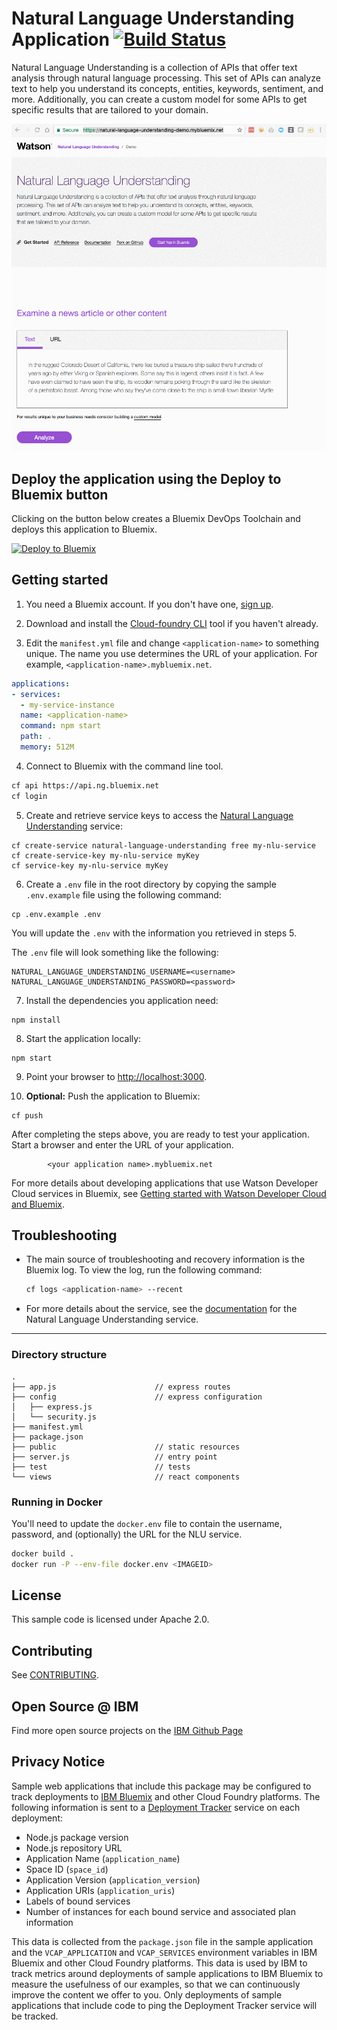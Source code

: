 # Natural Language Understanding Application [![Build Status](https://travis-ci.org/watson-developer-cloud/natural-language-understanding-nodejs.svg?branch=master)](https://travis-ci.org/watson-developer-cloud/natural-language-understanding-nodejs?branch=master)

Natural Language Understanding is a collection of APIs that offer text analysis through natural language processing. This set of APIs can analyze text to help you understand its concepts, entities, keywords, sentiment, and more. Additionally, you can create a custom model for some APIs to get specific results that are tailored to your domain.

[![Demo](demo.gif)](https://natural-language-understanding-demo.mybluemix.net)

## Deploy the application using the Deploy to Bluemix button

Clicking on the button below creates a Bluemix DevOps Toolchain and deploys this application to Bluemix.

[![Deploy to Bluemix](https://bluemix.net/deploy/button.png)](https://bluemix.net/devops/setup/deploy?repository=https://github.com/watson-developer-cloud/natural-language-understanding-nodejs.git)

## Getting started

1. You need a Bluemix account. If you don't have one, [sign up][sign_up].

2. Download and install the [Cloud-foundry CLI][cloud_foundry] tool if you haven't already.

3. Edit the `manifest.yml` file and change `<application-name>` to something unique. The name you use determines the URL of your application. For example, `<application-name>.mybluemix.net`.

  ```yml
  applications:
  - services:
    - my-service-instance
    name: <application-name>
    command: npm start
    path: .
    memory: 512M
  ```

4. Connect to Bluemix with the command line tool.

  ```bash
  cf api https://api.ng.bluemix.net
  cf login
  ```

5. Create and retrieve service keys to access the [Natural Language Understanding][service_url] service:

  ```none
  cf create-service natural-language-understanding free my-nlu-service
  cf create-service-key my-nlu-service myKey
  cf service-key my-nlu-service myKey
  ```

6. Create a `.env` file in the root directory by copying the sample `.env.example` file using the following command:

  ```none
  cp .env.example .env
  ```
  You will update the `.env` with the information you retrieved in steps 5.

  The `.env` file will look something like the following:

  ```none
  NATURAL_LANGUAGE_UNDERSTANDING_USERNAME=<username>
  NATURAL_LANGUAGE_UNDERSTANDING_PASSWORD=<password>
  ```

7. Install the dependencies you application need:

  ```none
  npm install
  ```

8. Start the application locally:

  ```none
  npm start
  ```

9. Point your browser to [http://localhost:3000](http://localhost:3000).

10. **Optional:** Push the application to Bluemix:

  ```none
  cf push
  ```

After completing the steps above, you are ready to test your application. Start a browser and enter the URL of your application.

            <your application name>.mybluemix.net

For more details about developing applications that use Watson Developer Cloud services in Bluemix, see [Getting started with Watson Developer Cloud and Bluemix][getting_started].

## Troubleshooting

* The main source of troubleshooting and recovery information is the Bluemix log. To view the log, run the following command:

  ```sh
  cf logs <application-name> --recent
  ```

* For more details about the service, see the [documentation][docs] for the Natural Language Understanding service.

----

### Directory structure

```none
.
├── app.js                      // express routes
├── config                      // express configuration
│   ├── express.js
│   └── security.js
├── manifest.yml
├── package.json
├── public                      // static resources
├── server.js                   // entry point
├── test                        // tests
└── views                       // react components
```

### Running in Docker

You'll need to update the `docker.env` file to contain the username, password, and (optionally) the URL
for the NLU service.

```bash
docker build .
docker run -P --env-file docker.env <IMAGEID>
```

## License

  This sample code is licensed under Apache 2.0.

## Contributing

  See [CONTRIBUTING](CONTRIBUTING.md).

## Open Source @ IBM

  Find more open source projects on the [IBM Github Page](http://ibm.github.io/)

## Privacy Notice

Sample web applications that include this package may be configured to track deployments to [IBM Bluemix](https://www.bluemix.net/) and other Cloud Foundry platforms. The following information is sent to a [Deployment Tracker](https://github.com/IBM-Bluemix/cf-deployment-tracker-service) service on each deployment:

* Node.js package version
* Node.js repository URL
* Application Name (`application_name`)
* Space ID (`space_id`)
* Application Version (`application_version`)
* Application URIs (`application_uris`)
* Labels of bound services
* Number of instances for each bound service and associated plan information

This data is collected from the `package.json` file in the sample application and the `VCAP_APPLICATION` and `VCAP_SERVICES` environment variables in IBM Bluemix and other Cloud Foundry platforms. This data is used by IBM to track metrics around deployments of sample applications to IBM Bluemix to measure the usefulness of our examples, so that we can continuously improve the content we offer to you. Only deployments of sample applications that include code to ping the Deployment Tracker service will be tracked.

[deploy_track_url]: https://github.com/cloudant-labs/deployment-tracker
[cloud_foundry]: https://github.com/cloudfoundry/cli
[getting_started]: https://console.bluemix.net/docs/services/watson/index.html
[service_url]: https://www.ibm.com/watson/services/natural-language-understanding/
[docs]: https://console.bluemix.net/docs/services/natural-language-understanding/getting-started.html
[sign_up]: https://console.bluemix.net/registration/
